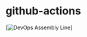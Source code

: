 # github-actions

[![DevOps Assembly Line](https://devops.com/wp-content/uploads/2017/08/CIpci2.png)]
